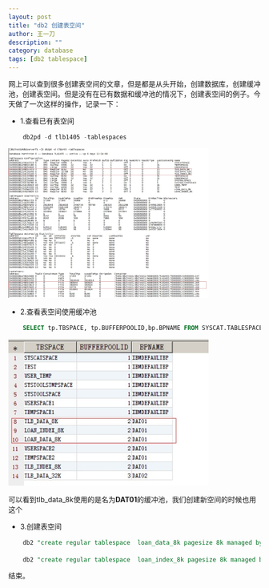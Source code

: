 ```yaml
---
layout: post
title: "db2 创建表空间"
author: 王一刀
description: ""
category: database
tags: [db2 tablespace]
---
```


网上可以查到很多创建表空间的文章，但是都是从头开始，创建数据库，创建缓冲池，创建表空间。但是没有在已有数据和缓冲池的情况下，创建表空间的例子。今天做了一次这样的操作，记录一下：

- 1.查看已有表空间

```sql
    db2pd -d tlb1405 -tablespaces
```

 [<img src="/images/2017-05-25/db2pd.jpg"  width="400"/>](/images/2017-05-25/db2pd.jpg)

- 2.查看表空间使用缓冲池

```sql
    SELECT tp.TBSPACE, tp.BUFFERPOOLID,bp.BPNAME FROM SYSCAT.TABLESPACES tp left join  SYSCAT.BUFFERPOOLS bp on tp.BUFFERPOOLID=bp.BUFFERPOOLID
```

 <img src="/images/2017-05-25/bufferpool.jpg"  width="400"/>

可以看到tlb_data_8k使用的是名为**DAT01**的缓冲池，我们创建新空间的时候也用这个

- 3.创建表空间

```sql
    db2 "create regular tablespace  loan_data_8k pagesize 8k managed by database using(file '/home/db2inst1/db2inst1/NODE0000/TLB1405/loan_data_8k' 1g) bufferpool DAT01"  

    db2 "create regular tablespace  loan_index_8k pagesize 8k managed by database using(file '/home/db2inst1/db2inst1/NODE0000/TLB1405/loan_index_8k' 1g) bufferpool DAT01"  
```

结束。